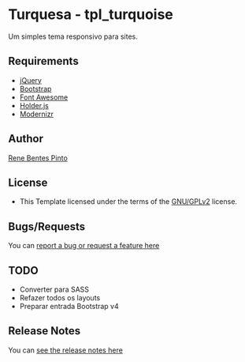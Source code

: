 Turquesa - tpl_turquoise
=============

Um simples tema responsivo para sites.

Requirements
------------

* [jQuery](http://www.jquery.com)
* [Bootstrap](http://www.getbootstrap.com)
* [Font Awesome](http://fontawesome.io)
* [Holder.js](http://imsky.github.io/holder)
* [Modernizr](http://modernizr.com/)

Author
------

[Rene Bentes Pinto](http://github.com/renebentes)

License
--------

* This Template licensed under the terms of the [GNU/GPLv2](http://github.com/renebentes/tpl_turquoise/blob/master/LICENSE) license.

Bugs/Requests
-------------

You can [report a bug or request a feature here](http://github.com/renebentes/tpl_turquoise/issues)

TODO
----

* Converter para SASS
* Refazer todos os layouts
* Preparar entrada Bootstrap v4

Release Notes
-------------

You can [see the release notes here](http://github.com/renebentes/tpl_turquoise/blob/master/CHANGELOG.md)
